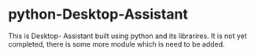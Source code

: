 # python-Desktop-Assistant
This is Desktop- Assistant built using python and its librarires.
It is not yet completed, there is some more module which is need to be added.

